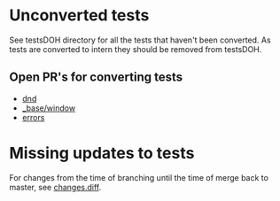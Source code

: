 # Unconverted tests

See testsDOH directory for all the tests that haven't been converted.
As tests are converted to intern they should be removed from testsDOH.

## Open PR's for converting tests

* [dnd](https://github.com/bryanforbes/dojo/pull/81)
* [\_base/window](https://github.com/bryanforbes/dojo/pull/68)
* [errors](https://github.com/bryanforbes/dojo/pull/56)

# Missing updates to tests

For changes from the time of branching until the time of merge back to master, see [changes.diff](changes.diff).
